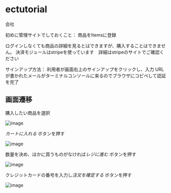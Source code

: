# ectutorial
会社

初めに管理サイトでしておくこと： 商品をItemsに登録

ログインしなくても商品の詳細を見るとはできますが、購入することはできません。
決済モジュールはstripeを使っています　詳細はstripeのサイトでご確認ください　

サインアップ方法： 利用者が画面右上のサインアップをクリックし、入力 URLが書かれたメールがターミナルコンソールに来るのでブラウザにコピペして認証を完了

## 画面遷移

購入したい商品を選択

![image](https://github.com/hasegawa-shuji/ectutorial/assets/102946478/adbc6387-8a79-4d1e-b2b3-aecd987252da)


*カートに入れる* ボタンを押す

![image](https://github.com/hasegawa-shuji/ectutorial/assets/102946478/b0128fc9-072b-4eea-af6b-01b4d0e269b9)


数量を決め、ほかに買うものがなければ*レジに進む* ボタンを押す　

![image](https://github.com/hasegawa-shuji/ectutorial/assets/102946478/8c7b2c7e-fa18-4ad6-bd67-af9b52b970a6)


クレジットカードの番号を入力し*注文を確定する* ボタンを押す

![image](https://github.com/hasegawa-shuji/ectutorial/assets/102946478/1d2bc0fd-00b9-45ba-8da1-35ac11134f57)


